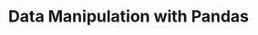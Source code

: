 ---
week: 2
title: Data Manipulation with Pandas
days:
  - date: 2021-01-11
    events:
      "**Lecture**{: .label .label-lecture } [Python Basics Review](#)":
      "**Assignment**{: .label .label-assignment } [Assignment 2](#) (due Jan 18)":
  - date: 2021-01-12
    events:
      "**Code-Along**{: .label .label-codealong } [](#)":
  - date: 2019-04-13
    events:
      "**Lecture**{: .label .label-lecture } [Working with DataFrames in Pandas 1](#)":
  - date: 2019-04-14
    events:
      "**Lab**{: .label .label-lab } [](#)":
  - date: 2019-04-15
    events:
      "**Lecture**{: .label .label-lecture } [Working with DataFrames in Pandas 2](#)":
      "**Checkup**{: .label .label-checkup } [](#)":
---